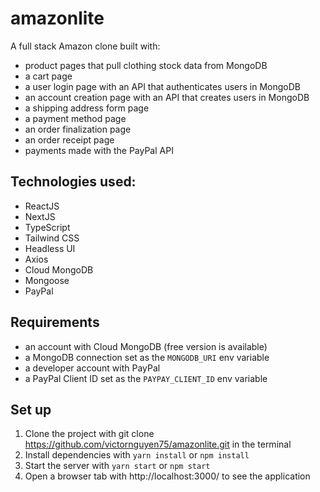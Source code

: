 # amazonlite

A full stack Amazon clone built with:

- product pages that pull clothing stock data from MongoDB
- a cart page
- a user login page with an API that authenticates users in MongoDB
- an account creation page with an API that creates users in MongoDB
- a shipping address form page
- a payment method page
- an order finalization page
- an order receipt page
- payments made with the PayPal API

## Technologies used:

- ReactJS
- NextJS
- TypeScript
- Tailwind CSS
- Headless UI
- Axios
- Cloud MongoDB
- Mongoose
- PayPal

## Requirements

- an account with Cloud MongoDB (free version is available)
- a MongoDB connection set as the `MONGODB_URI` env variable
- a developer account with PayPal
- a PayPal Client ID set as the `PAYPAY_CLIENT_ID` env variable

## Set up

1. Clone the project with git clone https://github.com/victornguyen75/amazonlite.git in the terminal
2. Install dependencies with `yarn install` or `npm install`
3. Start the server with `yarn start` or `npm start`
4. Open a browser tab with http://localhost:3000/ to see the application
